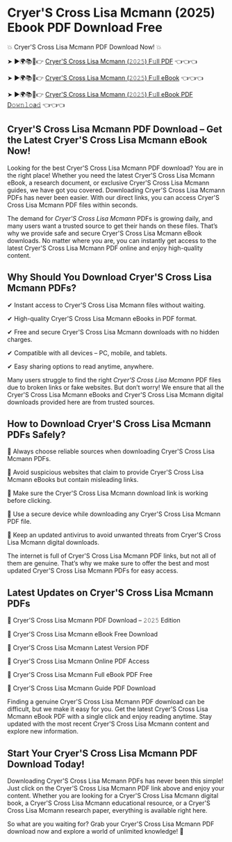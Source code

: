 # Cryer'S Cross Lisa Mcmann (2025) Ebook PDF Download Free

💥 Cryer'S Cross Lisa Mcmann PDF Download Now! 💥

➤ ►🌍📚📱👉 [Cryer'S Cross Lisa Mcmann (𝟸𝟶𝟸𝟻) F𝚞ll PDF](https://getpdf.xyz/cryers-cross-lisa-mcmann) 👈👈👈


➤ ►🌍📚📱👉 [Cryer'S Cross Lisa Mcmann (𝟸𝟶𝟸𝟻) F𝚞ll eBook](https://getpdf.xyz/cryers-cross-lisa-mcmann) 👈👈👈


➤ ►🌍📚📱👉 [Cryer'S Cross Lisa Mcmann (𝟸𝟶𝟸𝟻) F𝚞ll eBook PDF D𝚘𝚠𝚗𝚕𝚘a𝚍](https://getpdf.xyz/cryers-cross-lisa-mcmann) 👈👈👈


## Cryer'S Cross Lisa Mcmann PDF Download – Get the Latest Cryer'S Cross Lisa Mcmann eBook Now!

Looking for the best Cryer'S Cross Lisa Mcmann PDF download? You are in the right place! Whether you need the latest Cryer'S Cross Lisa Mcmann eBook, a research document, or exclusive Cryer'S Cross Lisa Mcmann guides, we have got you covered. Downloading Cryer'S Cross Lisa Mcmann PDFs has never been easier. With our direct links, you can access Cryer'S Cross Lisa Mcmann PDF files within seconds.

The demand for *Cryer'S Cross Lisa Mcmann* PDFs is growing daily, and many users want a trusted source to get their hands on these files. That’s why we provide safe and secure Cryer'S Cross Lisa Mcmann eBook downloads. No matter where you are, you can instantly get access to the latest Cryer'S Cross Lisa Mcmann PDF online and enjoy high-quality content.

## Why Should You Download Cryer'S Cross Lisa Mcmann PDFs?

✔ Instant access to Cryer'S Cross Lisa Mcmann files without waiting.

✔ High-quality Cryer'S Cross Lisa Mcmann eBooks in PDF format.

✔ Free and secure Cryer'S Cross Lisa Mcmann downloads with no hidden charges.

✔ Compatible with all devices – PC, mobile, and tablets.

✔ Easy sharing options to read anytime, anywhere.

Many users struggle to find the right *Cryer'S Cross Lisa Mcmann* PDF files due to broken links or fake websites. But don’t worry! We ensure that all the Cryer'S Cross Lisa Mcmann eBooks and Cryer'S Cross Lisa Mcmann digital downloads provided here are from trusted sources.

## How to Download Cryer'S Cross Lisa Mcmann PDFs Safely?

📌 Always choose reliable sources when downloading Cryer'S Cross Lisa Mcmann PDFs.

📌 Avoid suspicious websites that claim to provide Cryer'S Cross Lisa Mcmann eBooks but contain misleading links.

📌 Make sure the Cryer'S Cross Lisa Mcmann download link is working before clicking.

📌 Use a secure device while downloading any Cryer'S Cross Lisa Mcmann PDF file.

📌 Keep an updated antivirus to avoid unwanted threats from Cryer'S Cross Lisa Mcmann digital downloads.

The internet is full of Cryer'S Cross Lisa Mcmann PDF links, but not all of them are genuine. That’s why we make sure to offer the best and most updated Cryer'S Cross Lisa Mcmann PDFs for easy access.

## Latest Updates on Cryer'S Cross Lisa Mcmann PDFs

🔹 Cryer'S Cross Lisa Mcmann PDF Download – 𝟸𝟶𝟸𝟻 Edition

🔹 Cryer'S Cross Lisa Mcmann eBook Free Download

🔹 Cryer'S Cross Lisa Mcmann Latest Version PDF

🔹 Cryer'S Cross Lisa Mcmann Online PDF Access

🔹 Cryer'S Cross Lisa Mcmann Full eBook PDF Free

🔹 Cryer'S Cross Lisa Mcmann Guide PDF Download

Finding a genuine Cryer'S Cross Lisa Mcmann PDF download can be difficult, but we make it easy for you. Get the latest Cryer'S Cross Lisa Mcmann eBook PDF with a single click and enjoy reading anytime. Stay updated with the most recent Cryer'S Cross Lisa Mcmann content and explore new information.

## Start Your Cryer'S Cross Lisa Mcmann PDF Download Today!

Downloading Cryer'S Cross Lisa Mcmann PDFs has never been this simple! Just click on the Cryer'S Cross Lisa Mcmann PDF link above and enjoy your content. Whether you are looking for a Cryer'S Cross Lisa Mcmann digital book, a Cryer'S Cross Lisa Mcmann educational resource, or a Cryer'S Cross Lisa Mcmann research paper, everything is available right here.

So what are you waiting for? Grab your Cryer'S Cross Lisa Mcmann PDF download now and explore a world of unlimited knowledge! 🚀
